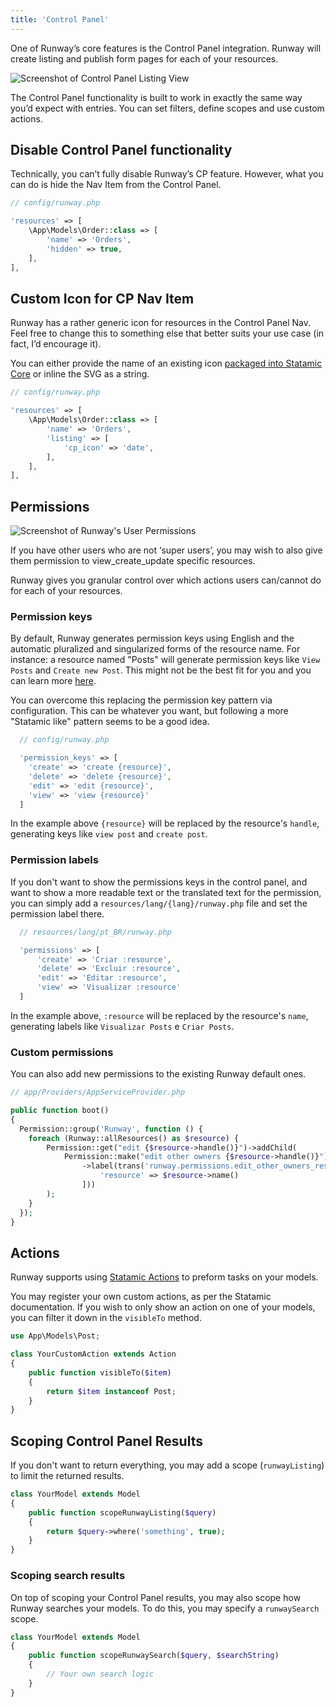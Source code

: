 ```yaml
---
title: 'Control Panel'
---
```


One of Runway’s core features is the Control Panel integration. Runway will create listing and publish form pages for each of your resources.

![Screenshot of Control Panel Listing View](/img/runway/cp-listing-view.png)

The Control Panel functionality is built to work in exactly the same way you’d expect with entries. You can set filters, define scopes and use custom actions.

## Disable Control Panel functionality

Technically, you can’t fully disable Runway’s CP feature. However, what you can do is hide the Nav Item from the Control Panel.

```php
// config/runway.php

'resources' => [
	\App\Models\Order::class => [
	    'name' => 'Orders',
		'hidden' => true,
	],
],
```

## Custom Icon for CP Nav Item

Runway has a rather generic icon for resources in the Control Panel Nav. Feel free to change this to something else that better suits your use case (in fact, I’d encourage it).

You can either provide the name of an existing icon [packaged into Statamic Core](https://github.com/statamic/cms/tree/3.1/resources/svg) or inline the SVG as a string.

```php
// config/runway.php

'resources' => [
	\App\Models\Order::class => [
	    'name' => 'Orders',
		'listing' => [
			'cp_icon' => 'date',
		],
	],
],
```

## Permissions

![Screenshot of Runway's User Permissions](/img/runway/cp-user-permissions.png)

If you have other users who are not ‘super users’, you may wish to also give them permission to view_create_update specific resources.

Runway gives you granular control over which actions users can/cannot do for each of your resources.

### Permission keys

By default, Runway generates permission keys using English and the automatic pluralized and singularized forms of the resource name. For instance: a resource named "Posts" will generate permission keys like `View Posts` and `Create new Post`. This might not be the best fit for you and you can learn more [here](https://github.com/duncanmcclean/runway/discussions/211).

You can overcome this replacing the permission key pattern via configuration. This can be whatever you want, but following a more "Statamic like" pattern seems to be a good idea.

```php
  // config/runway.php

  'permission_keys' => [
    'create' => 'create {resource}',
    'delete' => 'delete {resource}',
    'edit' => 'edit {resource}',
    'view' => 'view {resource}'
  ]
```

In the example above `{resource}` will be replaced by the resource's `handle`, generating keys like `view post` and `create post`.

### Permission labels

If you don't want to show the permissions keys in the control panel, and want to show a more readable text or the translated text for the permission, you can simply add a `resources/lang/{lang}/runway.php` file and set the permission label there.

```php
  // resources/lang/pt_BR/runway.php

  'permissions' => [
      'create' => 'Criar :resource',
      'delete' => 'Excluir :resource',
      'edit' => 'Editar :resource',
      'view' => 'Visualizar :resource'
  ]
```

In the example above, `:resource` will be replaced by the resource's `name`, generating labels like `Visualizar Posts` e `Criar Posts`.

### Custom permissions

You can also add new permissions to the existing Runway default ones.

```php
// app/Providers/AppServiceProvider.php

public function boot()
{
  Permission::group('Runway', function () {
    foreach (Runway::allResources() as $resource) {
        Permission::get("edit {$resource->handle()}")->addChild(
            Permission::make("edit other owners {$resource->handle()}")
                ->label(trans('runway.permissions.edit_other_owners_resource', [
                    'resource' => $resource->name()
                ]))
        );
    }
  });
}
```

## Actions

Runway supports using [Statamic Actions](https://statamic.dev/extending/actions#content) to preform tasks on your models.

You may register your own custom actions, as per the Statamic documentation. If you wish to only show an action on one of your models, you can filter it down in the `visibleTo` method.

```php
use App\Models\Post;

class YourCustomAction extends Action
{
	public function visibleTo($item)
	{
		return $item instanceof Post;
	}
}
```

## Scoping Control Panel Results

If you don't want to return everything, you may add a scope (`runwayListing`) to limit the returned results.

```php
class YourModel extends Model
{
	public function scopeRunwayListing($query)
	{
		return $query->where('something', true);
	}
}
```

### Scoping search results

On top of scoping your Control Panel results, you may also scope how Runway searches your models. To do this, you may specify a `runwaySearch` scope.

```php
class YourModel extends Model
{
	public function scopeRunwaySearch($query, $searchString)
	{
		// Your own search logic
	}
}
```
